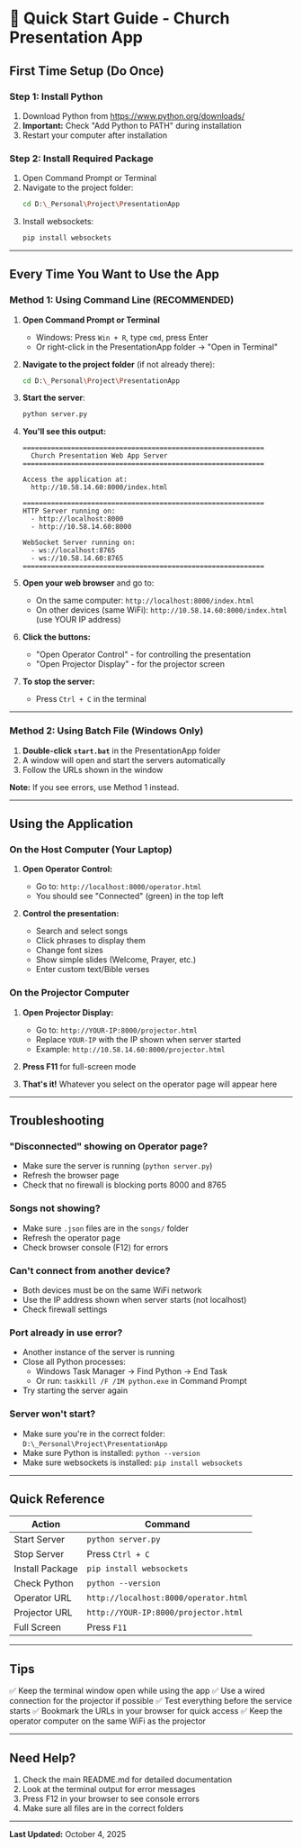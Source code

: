 # 🚀 Quick Start Guide - Church Presentation App

## First Time Setup (Do Once)

### Step 1: Install Python
1. Download Python from https://www.python.org/downloads/
2. **Important:** Check "Add Python to PATH" during installation
3. Restart your computer after installation

### Step 2: Install Required Package
1. Open Command Prompt or Terminal
2. Navigate to the project folder:
   ```bash
   cd D:\_Personal\Project\PresentationApp
   ```
3. Install websockets:
   ```bash
   pip install websockets
   ```

---

## Every Time You Want to Use the App

### Method 1: Using Command Line (RECOMMENDED)

1. **Open Command Prompt or Terminal**
   - Windows: Press `Win + R`, type `cmd`, press Enter
   - Or right-click in the PresentationApp folder → "Open in Terminal"

2. **Navigate to the project folder** (if not already there):
   ```bash
   cd D:\_Personal\Project\PresentationApp
   ```

3. **Start the server**:
   ```bash
   python server.py
   ```

4. **You'll see this output:**
   ```
   ============================================================
     Church Presentation Web App Server
   ============================================================
   
   Access the application at:
     http://10.58.14.60:8000/index.html
   
   ============================================================
   HTTP Server running on:
     - http://localhost:8000
     - http://10.58.14.60:8000
   
   WebSocket Server running on:
     - ws://localhost:8765
     - ws://10.58.14.60:8765
   ============================================================
   ```

5. **Open your web browser** and go to:
   - On the same computer: `http://localhost:8000/index.html`
   - On other devices (same WiFi): `http://10.58.14.60:8000/index.html` (use YOUR IP address)

6. **Click the buttons:**
   - "Open Operator Control" - for controlling the presentation
   - "Open Projector Display" - for the projector screen

7. **To stop the server:**
   - Press `Ctrl + C` in the terminal

---

### Method 2: Using Batch File (Windows Only)

1. **Double-click `start.bat`** in the PresentationApp folder
2. A window will open and start the servers automatically
3. Follow the URLs shown in the window

**Note:** If you see errors, use Method 1 instead.

---

## Using the Application

### On the Host Computer (Your Laptop)

1. **Open Operator Control:**
   - Go to: `http://localhost:8000/operator.html`
   - You should see "Connected" (green) in the top left

2. **Control the presentation:**
   - Search and select songs
   - Click phrases to display them
   - Change font sizes
   - Show simple slides (Welcome, Prayer, etc.)
   - Enter custom text/Bible verses

### On the Projector Computer

1. **Open Projector Display:**
   - Go to: `http://YOUR-IP:8000/projector.html`
   - Replace `YOUR-IP` with the IP shown when server started
   - Example: `http://10.58.14.60:8000/projector.html`

2. **Press F11** for full-screen mode

3. **That's it!** Whatever you select on the operator page will appear here

---

## Troubleshooting

### "Disconnected" showing on Operator page?
- Make sure the server is running (`python server.py`)
- Refresh the browser page
- Check that no firewall is blocking ports 8000 and 8765

### Songs not showing?
- Make sure `.json` files are in the `songs/` folder
- Refresh the operator page
- Check browser console (F12) for errors

### Can't connect from another device?
- Both devices must be on the same WiFi network
- Use the IP address shown when server starts (not localhost)
- Check firewall settings

### Port already in use error?
- Another instance of the server is running
- Close all Python processes:
  - Windows Task Manager → Find Python → End Task
  - Or run: `taskkill /F /IM python.exe` in Command Prompt
- Try starting the server again

### Server won't start?
- Make sure you're in the correct folder: `D:\_Personal\Project\PresentationApp`
- Make sure Python is installed: `python --version`
- Make sure websockets is installed: `pip install websockets`

---

## Quick Reference

| Action | Command |
|--------|---------|
| Start Server | `python server.py` |
| Stop Server | Press `Ctrl + C` |
| Install Package | `pip install websockets` |
| Check Python | `python --version` |
| Operator URL | `http://localhost:8000/operator.html` |
| Projector URL | `http://YOUR-IP:8000/projector.html` |
| Full Screen | Press `F11` |

---

## Tips

✅ Keep the terminal window open while using the app
✅ Use a wired connection for the projector if possible
✅ Test everything before the service starts
✅ Bookmark the URLs in your browser for quick access
✅ Keep the operator computer on the same WiFi as the projector

---

## Need Help?

1. Check the main README.md for detailed documentation
2. Look at the terminal output for error messages
3. Press F12 in your browser to see console errors
4. Make sure all files are in the correct folders

---

**Last Updated:** October 4, 2025
